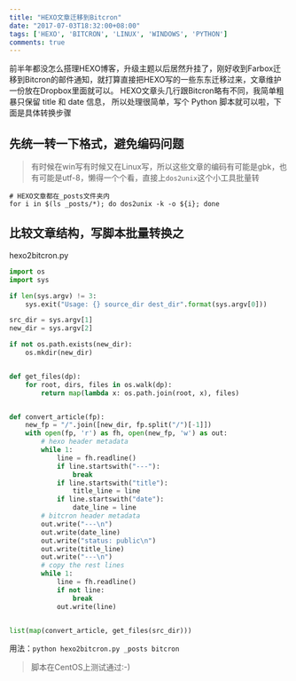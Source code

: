 ```yaml
---
title: "HEXO文章迁移到Bitcron"
date: "2017-07-03T18:32:00+08:00"
tags: ['HEXO', 'BITCRON', 'LINUX', 'WINDOWS', 'PYTHON']
comments: true
---
```



前半年都没怎么搭理HEXO博客，升级主题以后居然升挂了，刚好收到Farbox迁移到Bitcron的邮件通知，就打算直接把HEXO写的一些东东迁移过来，文章维护一份放在Dropbox里面就可以。
HEXO文章头几行跟Bitcron略有不同，我简单粗暴只保留 title 和 date 信息， 所以处理很简单，写个 Python 脚本就可以啦，下面是具体转换步骤

## 先统一转一下格式，避免编码问题

> 有时候在win写有时候又在Linux写，所以这些文章的编码有可能是gbk，也有可能是utf-8，懒得一个个看，直接上`dos2unix`这个小工具批量转

```shell
# HEXO文章都在_posts文件夹内
for i in $(ls _posts/*); do dos2unix -k -o ${i}; done
```

## 比较文章结构，写脚本批量转换之

hexo2bitcron.py

```python
import os
import sys

if len(sys.argv) != 3:
    sys.exit("Usage: {} source_dir dest_dir".format(sys.argv[0]))

src_dir = sys.argv[1]
new_dir = sys.argv[2]

if not os.path.exists(new_dir):
    os.mkdir(new_dir)


def get_files(dp):
    for root, dirs, files in os.walk(dp):
        return map(lambda x: os.path.join(root, x), files)


def convert_article(fp):
    new_fp = "/".join([new_dir, fp.split("/")[-1]])
    with open(fp, 'r') as fh, open(new_fp, 'w') as out:
        # hexo header metadata
        while 1:
            line = fh.readline()
            if line.startswith("---"):
                break
            if line.startswith("title"):
                title_line = line
            if line.startswith("date"):
                date_line = line
        # bitcron header metadata
        out.write("---\n")
        out.write(date_line)
        out.write("status: public\n")
        out.write(title_line)
        out.write("---\n")
        # copy the rest lines
        while 1:
            line = fh.readline()
            if not line:
                break
            out.write(line)


list(map(convert_article, get_files(src_dir)))
```

用法：`python hexo2bitcron.py _posts bitcron`

> 脚本在CentOS上测试通过:-)